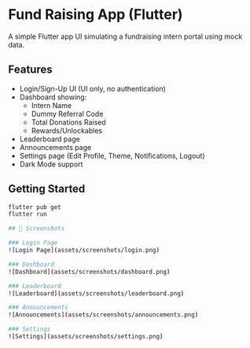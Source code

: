 # Fund Raising App (Flutter)

A simple Flutter app UI simulating a fundraising intern portal using mock data.

## Features
- Login/Sign-Up UI (UI only, no authentication)
- Dashboard showing:
  - Intern Name
  - Dummy Referral Code
  - Total Donations Raised
  - Rewards/Unlockables
- Leaderboard page
- Announcements page
- Settings page (Edit Profile, Theme, Notifications, Logout)
- Dark Mode support

## Getting Started
```bash
flutter pub get
flutter run

## 📸 Screenshots

### Login Page
![Login Page](assets/screenshots/login.png)

### Dashboard
![Dashboard](assets/screenshots/dashboard.png)

### Leaderboard
![Leaderboard](assets/screenshots/leaderboard.png)

### Announcements
![Announcements](assets/screenshots/announcements.png)

### Settings
![Settings](assets/screenshots/settings.png)


